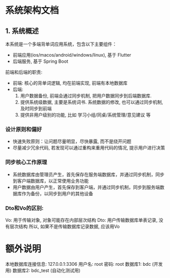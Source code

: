# 系统架构文档

## 1. 系统概述

本系统是一个多端背单词应用系统，包含以下主要组件：
- 前端应用(ios/macos/android/windows/linux), 基于 Flutter
- 后端服务, 基于 Spring Boot

前端和后端的职责:
- 前端: 核心的背单词逻辑, 均在前端实现, 前端有本地数据库
- 后端: 
  1. 用户数据备份, 前端会通过同步机制, 把用户数据同步到后端数据库.
  2. 提供系统级数据, 主要是系统词书. 系统数据的修改, 也可以通过同步机制, 及时同步到前端
  3. 提供非用户级别的功能, 比如 学习小组/同桌/系统管理/意见建议 等


### 设计原则和偏好
- 快速失败原则：让问题尽量明显，尽快暴露, 而不是绕开问题
- 尽量减少冗余代码, 若发现可以通过重构来重用代码的情况, 提示用户进行决策

### 同步核心工作原理
- 系统数据库由管理员产生，首先保存在服务端数据库，并通过同步机制，同步到客户端数据库，以正常使用业务功能
- 用户数据由用户产生，首先保存到客户端，并通过同步机制，同步到服务端数据库作为备份，以同步到用户的其他设备

### Dto和Vo的区别:
Vo: 用于传输对象, 对象可能存在内部层次结构
Dto: 用户传输数据库单表记录, 没有层次结构 
所以, 如果不是传输数据库记录数据, 应该用Vo

# 额外说明
本地数据库连接信息:
127.0.0.1:3306
用户名: root 
密码: root
数据库1: bdc (开发用)
数据库2: bdc_test (自动化测试用)



